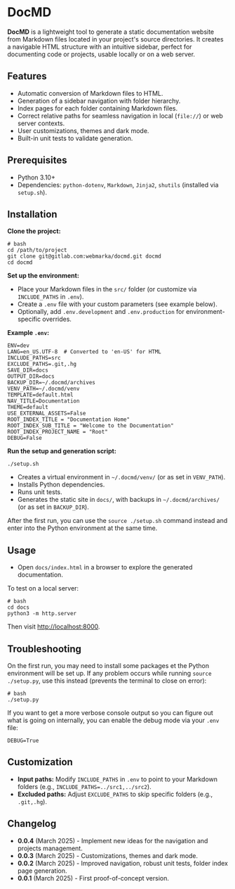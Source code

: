 # DocMD

**DocMD** is a lightweight tool to generate a static documentation website from Markdown files located in your project's source directories. It creates a navigable HTML structure with an intuitive sidebar, perfect for documenting code or projects, usable locally or on a web server.

## Features

- Automatic conversion of Markdown files to HTML.
- Generation of a sidebar navigation with folder hierarchy.
- Index pages for each folder containing Markdown files.
- Correct relative paths for seamless navigation in local (`file://`) or web server contexts.
- User customizations, themes and dark mode.
- Built-in unit tests to validate generation.

## Prerequisites

- Python 3.10+
- Dependencies: `python-dotenv`, `Markdown`, `Jinja2`, `shutils` (installed via `setup.sh`).

## Installation

**Clone the project:**

    # bash
    cd /path/to/project
    git clone git@gitlab.com:webmarka/docmd.git docmd
    cd docmd

**Set up the environment:**

- Place your Markdown files in the `src/` folder (or customize via `INCLUDE_PATHS` in `.env`).
- Create a `.env` file with your custom parameters (see example below).
- Optionally, add `.env.development` and `.env.production` for environment-specific overrides.

**Example `.env`:**

    ENV=dev
    LANG=en_US.UTF-8  # Converted to 'en-US' for HTML
    INCLUDE_PATHS=src
    EXCLUDE_PATHS=.git,.hg
    SAVE_DIR=docs
    OUTPUT_DIR=docs
    BACKUP_DIR=~/.docmd/archives
    VENV_PATH=~/.docmd/venv
    TEMPLATE=default.html
    NAV_TITLE=Documentation
    THEME=default
    USE_EXTERNAL_ASSETS=False
    ROOT_INDEX_TITLE = "Documentation Home"
    ROOT_INDEX_SUB_TITLE = "Welcome to the Documentation"
    ROOT_INDEX_PROJECT_NAME = "Root"
    DEBUG=False

**Run the setup and generation script:**

  `./setup.sh`

- Creates a virtual environment in `~/.docmd/venv/` (or as set in `VENV_PATH`).
- Installs Python dependencies.
- Runs unit tests.
- Generates the static site in `docs/`, with backups in `~/.docmd/archives/` (or as set in `BACKUP_DIR`).

After the first run, you can use the `source ./setup.sh` command instead and enter into the Python environment at the same time. 

## Usage

- Open `docs/index.html` in a browser to explore the generated documentation.  

To test on a local server:  

    # bash
    cd docs
    python3 -m http.server

Then visit [http://localhost:8000](http://localhost:8000).

## Troubleshooting

On the first run, you may need to install some packages et the Python environment will be set up. If any problem occurs while running `source ./setup.py`, use this instead (prevents the terminal to close on error): 

    # bash
    ./setup.py

If you want to get a more verbose console output so you can figure out what is going on internally, you can enable the debug mode via your `.env` file:  

    DEBUG=True

## Customization

- **Input paths:** Modify `INCLUDE_PATHS` in `.env` to point to your Markdown folders (e.g., `INCLUDE_PATHS=../src1,../src2`).
- **Excluded paths:** Adjust `EXCLUDE_PATHS` to skip specific folders (e.g., `.git,.hg`).

## Changelog

- **0.0.4** (March 2025) - Implement new ideas for the navigation and projects management. 
- **0.0.3** (March 2025) - Customizations, themes and dark mode.
- **0.0.2** (March 2025) - Improved navigation, robust unit tests, folder index page generation.
- **0.0.1** (March 2025) - First proof-of-concept version.
